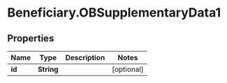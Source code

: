 # Beneficiary.OBSupplementaryData1

## Properties
Name | Type | Description | Notes
------------ | ------------- | ------------- | -------------
**id** | **String** |  | [optional] 
